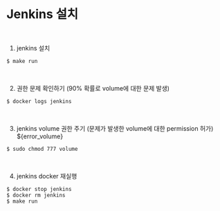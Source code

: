 # Jenkins 설치

<br>

1. jenkins 설치

```
$ make run
```
<br>

2. 권한 문제 확인하기 (90% 확률로 volume에 대한 문제 발생)

```
$ docker logs jenkins
```
<br>

3. jenkins volume 권한 주기 (문제가 발생한 volume에 대한 permission 허가)  ${error_volume}

```
$ sudo chmod 777 volume
```
<br>


4. jenkins docker 재실행
```
$ docker stop jenkins
$ docker rm jenkins
$ make run
```
